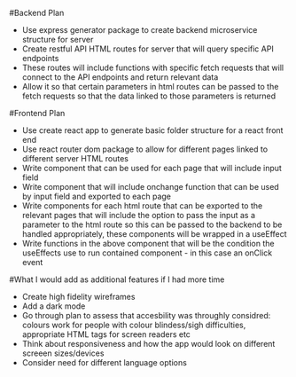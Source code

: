 #Backend Plan

- Use express generator package to create backend microservice structure for server
- Create restful API HTML routes for server that will query specific API endpoints
- These routes will include functions with specific fetch requests that will connect to the API endpoints and return relevant data
- Allow it so that certain parameters in html routes can be passed to the fetch requests so that the data linked to those parameters is returned

#Frontend Plan

- Use create react app to generate basic folder structure for a react front end
- Use react router dom package to allow for different pages linked to different server HTML routes
- Write component that can be used for each page that will include input field
- Write component that will include onchange function that can be used by input field and exported to each page
- Write components for each html route that can be exported to the relevant pages that will include the option to pass the input as a parameter to the html route so this can be passed to the backend to be handled appropriately, these components will be wrapped in a useEffect
- Write functions in the above component that will be the condition the useEffects use to run contained component - in this case an onClick event

#What I would add as additional features if I had more time

- Create high fidelity wireframes
- Add a dark mode
- Go through plan to assess that accesbility was throughly considred: colours work for people with colour blindess/sigh difficulties, appropriate HTML tags for screen readers etc
- Think about responsiveness and how the app would look on different screeen sizes/devices
- Consider need for different language options
